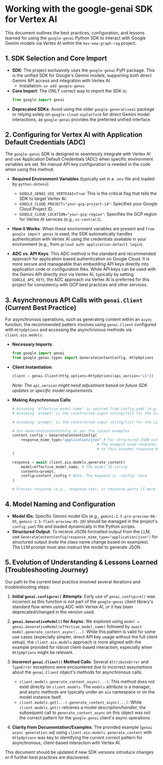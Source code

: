 # Working with the google-genai SDK for Vertex AI

This document outlines the best practices, configuration, and lessons learned for using the `google-genai` Python SDK to interact with Google Gemini models via Vertex AI within the `kev-new-graph-rag` project.

## 1. SDK Selection and Core Import

- **SDK**: The project exclusively uses the `google-genai` PyPI package. This is the unified SDK for Google's Gemini models, supporting both direct Gemini API access and integration with Vertex AI.
  - Installation: `uv add google-genai`
- **Core Import**: The ONLY correct way to import the SDK is:
  ```python
  from google import genai
  ```
- **Deprecated SDKs**: Avoid using the older `google-generativeai` package or relying solely on `google-cloud-aiplatform` for direct Gemini model interactions, as `google-genai` provides the preferred unified interface.

## 2. Configuring for Vertex AI with Application Default Credentials (ADC)

The `google-genai` SDK is designed to seamlessly integrate with Vertex AI and use Application Default Credentials (ADC) when specific environment variables are set. No manual API key configuration is needed in the code when using this method.

- **Required Environment Variables** (typically set in a `.env` file and loaded by `python-dotenv`):
  - `GOOGLE_GENAI_USE_VERTEXAI=True`: This is the critical flag that tells the SDK to target Vertex AI.
  - `GOOGLE_CLOUD_PROJECT="your-gcp-project-id"`: Specifies your Google Cloud Project ID.
  - `GOOGLE_CLOUD_LOCATION="your-gcp-region"`: Specifies the GCP region for Vertex AI services (e.g., `us-central1`).

- **How it Works**: When these environment variables are present and `from google import genai` is used, the SDK automatically handles authentication with Vertex AI using the credentials available in your environment (e.g., from `gcloud auth application-default login`).
- **ADC vs. API Keys**: This ADC method is the standard and recommended approach for application-based authentication on Google Cloud. It is more secure and manageable than embedding API keys directly into application code or configuration files. While API keys can be used with the Gemini API directly (not via Vertex AI, typically by setting `GOOGLE_API_KEY`), the ADC approach via Vertex AI is preferred for this project for consistency with GCP best practices and other services.

## 3. Asynchronous API Calls with `genai.Client` (Current Best Practice)

For asynchronous operations, such as generating content within an `async` function, the recommended pattern involves using `genai.Client` configured with `HttpOptions` and accessing the asynchronous methods via `client.aio.models`.

- **Necessary Imports**:
  ```python
  from google import genai
  from google.genai.types import GenerateContentConfig, HttpOptions
  ```

- **Client Instantiation**:
  ```python
  client = genai.Client(http_options=HttpOptions(api_version="v1"))
  ```
  *Note: The `api_version` might need adjustment based on future SDK updates or specific model requirements.*

- **Making Asynchronous Calls**:
  ```python
  # Assuming 'effective_model_name' is sourced from config.yaml (e.g., "gemini-2.5-pro-preview-06-05")
  # Assuming 'prompt' is the constructed input string/list for the LLM

  # Assuming 'prompt' is the constructed input string/list for the LLM

  # Use GenerateContentConfig as per the latest examples
  content_config = GenerateContentConfig(
      response_mime_type="application/json" # For structured JSON output. 
                                         # The example used response_modalities=["TEXT"], 
                                         # so this assumes response_mime_type is also valid here.
  )

  response = await client.aio.models.generate_content(
      model=effective_model_name, # The model ID string
      contents=prompt,
      config=content_config # Note: The keyword is 'config' here
  )

  # Process response (e.g., response.text, or response.parts if more complex)
  ```

## 4. Model Naming and Configuration

- **Model IDs**: Specific Gemini model IDs (e.g., `gemini-2.5-pro-preview-06-05`, `gemini-2.5-flash-preview-05-20`) should be managed in the project's `config.yaml` file and loaded dynamically in the Python scripts.
- **Structured Output**: To receive JSON-formatted output from the LLM, use `GenerateContentConfig(response_mime_type="application/json")` for structured output (note the class name change based on examples). The LLM prompt must also instruct the model to generate JSON.

## 5. Evolution of Understanding & Lessons Learned (Troubleshooting Journey)

Our path to the current best practice involved several iterations and troubleshooting steps:

1.  **Initial `genai.configure()` Attempts**: Early use of `genai.configure()` was incorrect as this function is not part of the `google-genai` client library's standard flow when using ADC with Vertex AI, or it has been deprecated/changed in the version used.

2.  **`genai.GenerativeModel()` for Async**: We explored using `model = genai.GenerativeModel(effective_model_name)` followed by `await model.generate_content_async(...)`. While this pattern is valid for some use cases (especially simpler, direct API key usage without the full client setup), the `client.aio.models` approach is more aligned with the example provided for robust client-based interaction, especially when `HttpOptions` might be relevant.

3.  **Incorrect `genai.Client()` Method Calls**: Several `AttributeError` and `TypeError` exceptions were encountered due to incorrect assumptions about the `genai.Client` object's methods for asynchronous calls:
    *   `client.models.generate_content_async(...)`: This method does not exist directly on `client.models`. The `models` attribute is a manager, and async methods are typically under an `aio` namespace or on the model instance itself.
    *   `client.models.get(...).generate_content_async(...)`: While `client.models.get()` retrieves a model *description/handler*, the subsequent call to `generate_content_async` on this object was not the correct pattern for the `google.genai` client's async operations.

4.  **Clarity from Documentation/Examples**: The provided example (`genai async generation.md`) using `client.aio.models.generate_content` with `HttpOptions` was key to identifying the current correct pattern for asynchronous, client-based interaction with Vertex AI.

This document should be updated if new SDK versions introduce changes or if further best practices are discovered.
